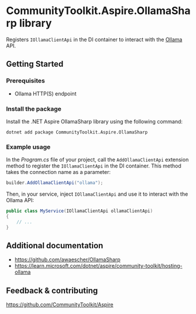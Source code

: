 # CommunityToolkit.Aspire.OllamaSharp library

Registers `IOllamaClientApi` in the DI container to interact with the [Ollama](https://ollama.com) API.

## Getting Started

### Prerequisites

-   Ollama HTTP(S) endpoint

### Install the package

Install the .NET Aspire OllamaSharp library using the following command:

```dotnetcli
dotnet add package CommunityToolkit.Aspire.OllamaSharp
```

### Example usage

In the _Program.cs_ file of your project, call the `AddOllamaClientApi` extension method to register the `IOllamaClientApi` in the DI container. This method takes the connection name as a parameter:

```csharp
builder.AddOllamaClientApi("ollama");
```

Then, in your service, inject `IOllamaClientApi` and use it to interact with the Ollama API:

```csharp
public class MyService(IOllamaClientApi ollamaClientApi)
{
    // ...
}
```

## Additional documentation

-   https://github.com/awaescher/OllamaSharp
-   https://learn.microsoft.com/dotnet/aspire/community-toolkit/hosting-ollama

## Feedback & contributing

https://github.com/CommunityToolkit/Aspire

